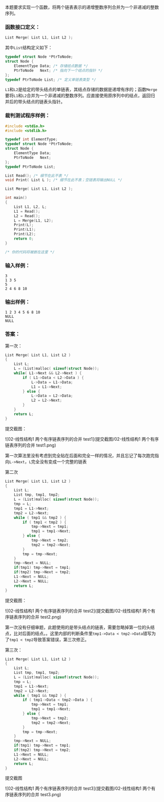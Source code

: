 本题要求实现一个函数，将两个链表表示的递增整数序列合并为一个非递减的整数序列。

### 函数接口定义：

```c++
List Merge( List L1, List L2 );
```

其中`List`结构定义如下：

```c++
typedef struct Node *PtrToNode;
struct Node {
    ElementType Data; /* 存储结点数据 */
    PtrToNode   Next; /* 指向下一个结点的指针 */
};
typedef PtrToNode List; /* 定义单链表类型 */
```

`L1`和`L2`是给定的带头结点的单链表，其结点存储的数据是递增有序的；函数`Merge`要将`L1`和`L2`合并为一个非递减的整数序列。应直接使用原序列中的结点，返回归并后的带头结点的链表头指针。

### 裁判测试程序样例：

```c++
#include <stdio.h>
#include <stdlib.h>

typedef int ElementType;
typedef struct Node *PtrToNode;
struct Node {
    ElementType Data;
    PtrToNode   Next;
};
typedef PtrToNode List;

List Read(); /* 细节在此不表 */
void Print( List L ); /* 细节在此不表；空链表将输出NULL */

List Merge( List L1, List L2 );

int main()
{
    List L1, L2, L;
    L1 = Read();
    L2 = Read();
    L = Merge(L1, L2);
    Print(L);
    Print(L1);
    Print(L2);
    return 0;
}

/* 你的代码将被嵌在这里 */
```

### 输入样例：

```in
3
1 3 5
5
2 4 6 8 10
```

### 输出样例：

```out
1 2 3 4 5 6 8 10 
NULL
NULL
```

### 答案：

第一次：

```c
List Merge( List L1, List L2 )
{
    List L;
    L = (List)malloc( sizeof(struct Node));
    while( L1->Next && L2->Next ) {
        if ( L1->Data < L2->Data ) {
            L->Data = L1->Data;
            L1 = L1->Next;
        } else {
            L->Data = L2->Data;
            L2 = L2->Next;
        }
    }
    return L;
}
```

提交截图：

![02-线性结构1 两个有序链表序列的合并 test1](提交截图/02-线性结构1 两个有序链表序列的合并 test1.png)

第一次算法里没有考虑到完全贴在后面和完全一样的情况，并且忘记了每次跑完指向`L->Next`，`L`完全没有变成一个完整的链表

第二次

```c
List Merge( List L1, List L2 )
{
    List L;
    List tmp, tmp1, tmp2;
    L = (List)malloc( sizeof(struct Node));
    tmp = L;
    tmp1 = L1->Next;
    tmp2 = L2->Next;
    while ( tmp1 && tmp2 ) {
        if ( tmp1 < tmp2 ) {
            tmp->Next = tmp1;
            tmp1 = tmp1->Next;
        } else {
            tmp->Next = tmp2;
            tmp2 = tmp2->Next;
        }
        tmp = tmp->Next;
    }
    tmp->Next = NULL;
    if(tmp1) tmp->Next = tmp1;
    if(tmp2) tmp->Next = tmp2;
    L1->Next = NULL;
    L2->Next = NULL;
    return L;
}
```

提交截图：

![02-线性结构1 两个有序链表序列的合并 test2](提交截图/02-线性结构1 两个有序链表序列的合并 test2.png)

第一次没有仔细审题，此题使用的是带头结点的链表，需要忽略掉第一位的头结点，比对后面的结点。。这里内部的判断条件里`tmp1->Data < tmp2->Data`错写为了`tmp1 < tmp2`导致答案错误，第三次修正。

第三次：

```c
List Merge( List L1, List L2 )
{
    List L;
    List tmp, tmp1, tmp2;
    L = (List)malloc( sizeof(struct Node));
    tmp = L;
    tmp1 = L1->Next;
    tmp2 = L2->Next;
    while ( tmp1 && tmp2 ) {
        if ( tmp1->Data < tmp2->Data ) {
            tmp->Next = tmp1;
            tmp1 = tmp1->Next;
        } else {
            tmp->Next = tmp2;
            tmp2 = tmp2->Next;
        }
        tmp = tmp->Next;
    }
    tmp->Next = NULL;
    if(tmp1) tmp->Next = tmp1;
    if(tmp2) tmp->Next = tmp2;
    L1->Next = NULL;
    L2->Next = NULL;
    return L;
}
```

提交截图

![02-线性结构1 两个有序链表序列的合并 test3](提交截图/02-线性结构1 两个有序链表序列的合并 test3.png)